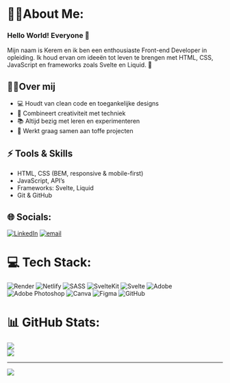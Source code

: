 # ✍🏼About Me:


### Hello World! Everyone 👋

Mijn naam is Kerem en ik ben een enthousiaste Front-end Developer in opleiding.
Ik houd ervan om ideeën tot leven te brengen met HTML, CSS, JavaScript en frameworks zoals Svelte en Liquid. 🚀

## 👨🏻Over mij
- 💻 Houdt van clean code en toegankelijke designs
- 🎨 Combineert creativiteit met techniek
- 📚 Altijd bezig met leren en experimenteren
- 🤝 Werkt graag samen aan toffe projecten

## ⚡ Tools & Skills
- HTML, CSS (BEM, responsive & mobile-first)
- JavaScript, API’s
- Frameworks: Svelte, Liquid
- Git & GitHub


## 🌐 Socials:
[![LinkedIn](https://img.shields.io/badge/LinkedIn-%230077B5.svg?logo=linkedin&logoColor=white)](https://linkedin.com/in/https://www.linkedin.com/in/kerem-tutucu/) [![email](https://img.shields.io/badge/Email-D14836?logo=gmail&logoColor=white)](mailto:keremtutucu@gmail.com) 

# 💻 Tech Stack:
![Render](https://img.shields.io/badge/Render-%46E3B7.svg?style=flat&logo=render&logoColor=white) ![Netlify](https://img.shields.io/badge/netlify-%23000000.svg?style=flat&logo=netlify&logoColor=#00C7B7) ![SASS](https://img.shields.io/badge/SASS-hotpink.svg?style=flat&logo=SASS&logoColor=white) ![SvelteKit](https://img.shields.io/badge/sveltekit-%23ff3e00.svg?style=flat&logo=svelte&logoColor=white) ![Svelte](https://img.shields.io/badge/svelte-%23f1413d.svg?style=flat&logo=svelte&logoColor=white) ![Adobe](https://img.shields.io/badge/adobe-%23FF0000.svg?style=flat&logo=adobe&logoColor=white) ![Adobe Photoshop](https://img.shields.io/badge/adobe%20photoshop-%2331A8FF.svg?style=flat&logo=adobe%20photoshop&logoColor=white) ![Canva](https://img.shields.io/badge/Canva-%2300C4CC.svg?style=flat&logo=Canva&logoColor=white) ![Figma](https://img.shields.io/badge/figma-%23F24E1E.svg?style=flat&logo=figma&logoColor=white) ![GitHub](https://img.shields.io/badge/github-%23121011.svg?style=flat&logo=github&logoColor=white)
# 📊 GitHub Stats:
![](https://github-readme-stats.vercel.app/api?username=keremttc&theme=blue_navy&hide_border=false&include_all_commits=false&count_private=false)<br/>
![](https://nirzak-streak-stats.vercel.app/?user=keremttc&theme=blue_navy&hide_border=false)<br/>


---
[![](https://visitcount.itsvg.in/api?id=keremttc&icon=0&color=0)](https://visitcount.itsvg.in)

<!-- Proudly created with GPRM ( https://gprm.itsvg.in ) -->
